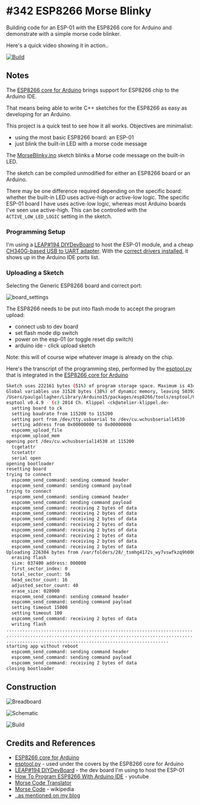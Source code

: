 # #342 ESP8266 Morse Blinky

Building code for an ESP-01 with the ESP8266 core for Arduino and demonstrate with a simple morse code blinker.

Here's a quick video showing it in action..

[![Build](./assets/MorseBlinky_build.jpg?raw=true)](https://www.youtube.com/watch?v=WVuntJtxVK0)

## Notes

The [ESP8266 core for Arduino](https://github.com/esp8266/Arduino)
brings support for ESP8266 chip to the Arduino IDE.

That means being able to write C++ sketches for the ESP8266 as easy as developing for an Arduino.

This project is a quick test to see how it all works. Objectives are minimalist:

* using the most basic ESP8266 board: an ESP-01
* just blink the built-in LED with a morse code message

The [MorseBlinky.ino](./MorseBlinky.ino) sketch blinks a Morse code message on the built-in LED.

The sketch can be compiled unmodified for either an ESP8266 board or an Arduino.

There may be one difference required depending on the specific board: whether the built-in LED
uses active-high or active-low logic. Tthe specific ESP-01 board I have uses active-low logic,
whereas most Arduino boards I've seen use active-high.
This can be controlled with the `ACTIVE_LOW_LED_LOGIC` setting in the sketch.

### Programming Setup

I'm using a [LEAP#194 DIYDevBoard](../DIYDevBoard) to host the ESP-01 module,
and a cheap [CH340G-based USB to UART adapter](https://www.aliexpress.com/item/CH340-module-USB-to-TTL-CH340G-upgrade-download-a-small-wire-brush-plate-STC-microcontroller-board/32354359382.html).
With the
[correct drivers installed](../../notebook/arduino.md#arduinos-using-the-ch340g-serial-chip),
it shows up in the Arduino IDE ports list.

### Uploading a Sketch

Selecting the Generic ESP8266 board and correct port:

![board_settings](./assets/board_settings.png?raw=true)

The ESP8266 needs to be put into flash mode to accept the program upload:

* connect usb to dev board
* set flash mode dip switch
* power on the esp-01 (or toggle reset dip switch)
* arduino ide - click upload sketch

Note: this will of course wipe whatever image is already on the chip.

Here's the transcript of the programming step, performed by the [esptool.py](https://github.com/themadinventor/esptool) that is integrated in the [ESP8266 core for Arduino](https://github.com/esp8266/Arduino)

```sh
Sketch uses 222161 bytes (51%) of program storage space. Maximum is 434160 bytes.
Global variables use 31528 bytes (38%) of dynamic memory, leaving 50392 bytes for local variables. Maximum is 81920 bytes.
/Users/paulgallagher/Library/Arduino15/packages/esp8266/tools/esptool/0.4.9/esptool -vv -cd ck -cb 115200 -cp /dev/cu.wchusbserial14530 -ca 0x00000 -cf /var/folders/28/_tsmhg4172s_wy7vswfkzq9h0000gn/T/arduino_build_533772/Blink.ino.bin
esptool v0.4.9 - (c) 2014 Ch. Klippel <ck@atelier-klippel.de>
  setting board to ck
  setting baudrate from 115200 to 115200
  setting port from /dev/tty.usbserial to /dev/cu.wchusbserial14530
  setting address from 0x00000000 to 0x00000000
  espcomm_upload_file
  espcomm_upload_mem
opening port /dev/cu.wchusbserial14530 at 115200
  tcgetattr
  tcsetattr
  serial open
opening bootloader
resetting board
trying to connect
  espcomm_send_command: sending command header
  espcomm_send_command: sending command payload
trying to connect
  espcomm_send_command: sending command header
  espcomm_send_command: sending command payload
  espcomm_send_command: receiving 2 bytes of data
  espcomm_send_command: receiving 2 bytes of data
  espcomm_send_command: receiving 2 bytes of data
  espcomm_send_command: receiving 2 bytes of data
  espcomm_send_command: receiving 2 bytes of data
  espcomm_send_command: receiving 2 bytes of data
  espcomm_send_command: receiving 2 bytes of data
  espcomm_send_command: receiving 2 bytes of data
Uploading 226304 bytes from /var/folders/28/_tsmhg4172s_wy7vswfkzq9h0000gn/T/arduino_build_533772/Blink.ino.bin to flash at 0x00000000
  erasing flash
  size: 037400 address: 000000
  first_sector_index: 0
  total_sector_count: 56
  head_sector_count: 16
  adjusted_sector_count: 40
  erase_size: 028000
  espcomm_send_command: sending command header
  espcomm_send_command: sending command payload
  setting timeout 15000
  setting timeout 100
  espcomm_send_command: receiving 2 bytes of data
  writing flash
................................................................................ [ 36% ]
................................................................................ [ 72% ]
.............................................................                    [ 100% ]
starting app without reboot
  espcomm_send_command: sending command header
  espcomm_send_command: sending command payload
  espcomm_send_command: receiving 2 bytes of data
closing bootloader
```

## Construction

![Breadboard](./assets/MorseBlinky_bb.jpg?raw=true)

![Schematic](./assets/MorseBlinky_schematic.jpg?raw=true)

![Build](./assets/MorseBlinky_build.jpg?raw=true)

## Credits and References

* [ESP8266 core for Arduino](https://github.com/esp8266/Arduino)
* [esptool.py](https://github.com/themadinventor/esptool) - used under the covers by the ESP8266 core for Arduino
* [LEAP#194 DIYDevBoard](../DIYDevBoard) - the dev board I'm using to host the ESP-01
* [How To Program ESP8266 With Arduino IDE](https://www.youtube.com/watch?v=48JUh8Vlea4) - youtube
* [Morse Code Translator](https://morsecode.scphillips.com/translator.html)
* [Morse Code](https://en.wikipedia.org/wiki/Morse_code) - wikipedia
* [..as mentioned on my blog](http://blo.tardate.com/2017/09/leap342-esp8266-morse-blinky.html)
